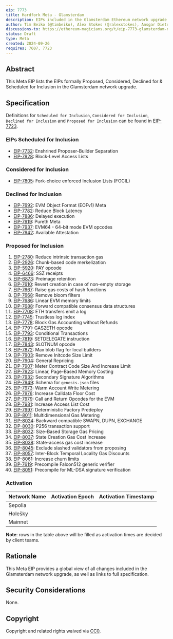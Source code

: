 ```yaml
---
eip: 7773
title: Hardfork Meta - Glamsterdam
description: EIPs included in the Glamsterdam Ethereum network upgrade.
author: Tim Beiko (@timbeiko), Alex Stokes (@ralexstokes), Ansgar Dietrichs (@adietrichs)
discussions-to: https://ethereum-magicians.org/t/eip-7773-glamsterdam-network-upgrade-meta-thread/21195
status: Draft
type: Meta
created: 2024-09-26
requires: 7607, 7723
---
```


## Abstract

This Meta EIP lists the EIPs formally Proposed, Considered, Declined for & Scheduled for Inclusion in the Glamsterdam network upgrade.

## Specification

Definitions for `Scheduled for Inclusion`, `Considered for Inclusion`, `Declined for Inclusion` and `Proposed for Inclusion` can be found in [EIP-7723](./eip-7723.md).

### EIPs Scheduled for Inclusion

* [EIP-7732](./eip-7732.md): Enshrined Proposer-Builder Separation
* [EIP-7928](./eip-7928.md): Block-Level Access Lists

### Considered for Inclusion

* [EIP-7805](./eip-7805.md): Fork-choice enforced Inclusion Lists (FOCIL)

### Declined for Inclusion

* [EIP-7692](./eip-7692.md): EVM Object Format (EOFv1) Meta
* [EIP-7782](./eip-7782.md): Reduce Block Latency
* [EIP-7886](./eip-7886.md): Delayed execution
* [EIP-7919](./eip-7919.md): Pureth Meta
* [EIP-7937](./eip-7937.md): EVM64 - 64-bit mode EVM opcodes
* [EIP-7942](./eip-7942.md): Available Attestation

### Proposed for Inclusion

1. [EIP-2780](./eip-2780.md): Reduce intrinsic transaction gas
1. [EIP-2926](./eip-2926.md): Chunk-based code merkelization
1. [EIP-5920](./eip-5920.md): PAY opcode
1. [EIP-6466](./eip-6466.md): SSZ receipts
1. [EIP-6873](./eip-6873.md): Preimage retention
1. [EIP-7610](./eip-7610.md): Revert creation in case of non-empty storage
1. [EIP-7667](./eip-7667.md): Raise gas costs of hash functions
1. [EIP-7668](./eip-7668.md): Remove bloom filters
1. [EIP-7686](./eip-7686.md): Linear EVM memory limits
1. [EIP-7688](./eip-7688.md): Forward compatible consensus data structures
1. [EIP-7708](./eip-7708.md): ETH transfers emit a log
1. [EIP-7745](./eip-7745.md): Trustless log index
1. [EIP-7778](./eip-7778.md): Block Gas Accounting without Refunds
1. [EIP-7791](./eip-7791.md): GAS2ETH opcode
1. [EIP-7793](./eip-7793.md): Conditional Transactions
1. [EIP-7819](./eip-7819.md): SETDELEGATE instruction
1. [EIP-7843](./eip-7843.md): SLOTNUM opcode
1. [EIP-7872](./eip-7872.md): Max blob flag for local builders
1. [EIP-7903](./eip-7903.md): Remove Initcode Size Limit
1. [EIP-7904](./eip-7904.md): General Repricing
1. [EIP-7907](./eip-7907.md): Meter Contract Code Size And Increase Limit
1. [EIP-7923](./eip-7923.md): Linear, Page-Based Memory Costing
1. [EIP-7932](./eip-7932.md): Secondary Signature Algorithms
1. [EIP-7949](./eip-7949.md): Schema for `genesis.json` files
1. [EIP-7973](./eip-7973.md): Warm Account Write Metering
1. [EIP-7976](./eip-7976.md): Increase Calldata Floor Cost
1. [EIP-7979](./eip-7979.md): Call and Return Opcodes for the EVM
1. [EIP-7981](./eip-7981.md): Increase Access List Cost
1. [EIP-7997](./eip-7997.md): Deterministic Factory Predeploy
1. [EIP-8011](./eip-8011.md): Multidimensional Gas Metering
1. [EIP-8024](./eip-8024.md): Backward compatible SWAPN, DUPN, EXCHANGE
1. [EIP-8030](./eip-8030.md): P256 transaction support
1. [EIP-8032](./eip-8032.md): Size-Based Storage Gas Pricing
1. [EIP-8037](./eip-8037.md): State Creation Gas Cost Increase
1. [EIP-8038](./eip-8038.md): State-access gas cost increase
1. [EIP-8045](./eip-8045.md): Exclude slashed validators from proposing
1. [EIP-8057](./eip-8057.md): Inter-Block Temporal Locality Gas Discounts
1. [EIP-8061](./eip-8061.md): Increase churn limits
1. [EIP-7619](./eip-7619.md): Precompile Falcon512 generic verifier
1. [EIP-8051](./eip-8051.md): Precompile for ML-DSA signature verification

### Activation

| Network Name     | Activation Epoch | Activation Timestamp |
|------------------|------------------|----------------------|
| Sepolia          |                  |                      |
| Holešky          |                  |                      |
| Mainnet          |                  |                      |

**Note**: rows in the table above will be filled as activation times are decided by client teams.

## Rationale

This Meta EIP provides a global view of all changes included in the Glamsterdam network upgrade, as well as links to full specification.

## Security Considerations

None.

## Copyright

Copyright and related rights waived via [CC0](../LICENSE.md).
